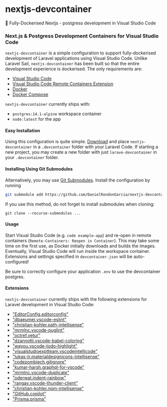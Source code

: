 # nextjs-devcontainer
🐋 Fully-Dockerised Nextjs - postgress development in Visual Studio Code
### Next.js & Postgress Development Containers for Visual Studio Code

`nextjs-devcontainer` is a simple configuration to support fully-dockerised development of Laravel applications using Visual Studio Code.
Unlike Laravel Sail, `nextjs-devcontainer` has been built so that the entire development experience is dockerised. The only requirements are:

- [Visual Studio Code](https://code.visualstudio.com/)
- [Visual Studio Code Remote Containers Extension](https://marketplace.visualstudio.com/items?itemName=ms-vscode-remote.remote-containers)
- [Docker](https://docs.docker.com/get-docker/)
- [Docker Compose](https://docs.docker.com/compose/install/)

`nextjs-devcontainer` currently ships with:
- `postgres:14.1-alpine` workspace container
- `node:latest` for the app

#### Easy Installation

Using this configuration is quite simple. [Download](https://github.com/DanielRondonGarcia/nextjs-devcontainer/archive/refs/heads/master.zip) and place `nextjs-devcontainer` in a `.devcontainer` folder with your Laravel Code. If starting a new project, you may create a new folder with just `larave-devcontainer` in your `.devcontainer` folder.

#### Installing Using Git Submodules
Alternatively, you may use [Git Submodules](https://git-scm.com/book/en/v2/Git-Tools-Submodules). Install the configuration by running

```sh
git submodule add https://github.com/DanielRondonGarcia/nextjs-devcontainer .devcontainer
```

If you use this method, do not forget to install submodules when cloning:

```
git clone --recurse-submodules ...
```

#### Usage
Start Visual Studio Code (e.g. `code example-app`) and re-open in remote containers (`Remote-Containers: Reopen in Container`). This may take some time on the first use, as Docker initially downloads and builds the images. Eventually, Visual Studio Code will run inside the workspace container. Extensions and settings specified in `devcontainer.json` will be auto-configured!

Be sure to correctly configure your application `.env` to use the devcontainer postgres.

#### Extensions

`nextjs-devcontainer` currently ships with the following extensions for Laravel development in Visual Studio Code:
- ["EditorConfig.editorconfig"](https://marketplace.visualstudio.com/items?itemName=EditorConfig.editorconfig)
- ["dbaeumer.vscode-eslint"](https://marketplace.visualstudio.com/items?itemName=dbaeumer.vscode-eslint)
- ["christian-kohler.path-intellisense"](https://marketplace.visualstudio.com/items?itemName=christian-kohler.path-intellisense)
- ["mrmlnc.vscode-puglint"](https://marketplace.visualstudio.com/items?itemName=mrmlnc.vscode-puglint)
- ["octref.vetur"](https://marketplace.visualstudio.com/items?itemName=octref.vetur)
- ["dzannotti.vscode-babel-coloring"](https://marketplace.visualstudio.com/items?itemName=dzannotti.vscode-babel-coloring)
- ["wayou.vscode-todo-highlight"](https://marketplace.visualstudio.com/items?itemName=wayou.vscode-todo-highlight)
- ["visualstudioexptteam.vscodeintellicode"](https://marketplace.visualstudio.com/items?itemName=visualstudioexptteam.vscodeintellicode)
- ["lukas-tr.materialdesignicons-intellisense"](https://marketplace.visualstudio.com/items?itemName=lukas-tr.materialdesignicons-intellisense)
- ["codezombiech.gitignore"](https://marketplace.visualstudio.com/items?itemName=codezombiech.gitignore)
- ["kumar-harsh.graphql-for-vscode"](https://marketplace.visualstudio.com/items?itemName=kumar-harsh.graphql-for-vscode)
- ["mrmlnc.vscode-duplicate"](https://marketplace.visualstudio.com/items?itemName=mrmlnc.vscode-duplicate)
- ["oderwat.indent-rainbow"](https://marketplace.visualstudio.com/items?itemName=oderwat.indent-rainbow)
- ["rangav.vscode-thunder-client"](https://marketplace.visualstudio.com/items?itemName=rangav.vscode-thunder-client)
- ["christian-kohler.npm-intellisense"](https://marketplace.visualstudio.com/items?itemName=christian-kohler.npm-intellisense)
- ["GitHub.copilot"](https://marketplace.visualstudio.com/items?itemName=GitHub.copilot)
- ["Prisma.prisma"](https://marketplace.visualstudio.com/items?itemName=Prisma.prisma)